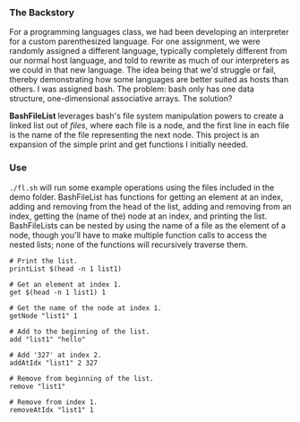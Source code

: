 ### The Backstory ###
For a programming languages class, we had been developing an interpreter for a
custom parenthesized language. For one assignment, we were randomly assigned a
different language, typically completely different from our normal host
language, and told to rewrite as much of our interpreters as we could in that
new language. The idea being that we'd struggle or fail, thereby demonstrating
how some languages are better suited as hosts than others. I was assigned bash.
The problem: bash only has one data structure, one-dimensional associative
arrays. The solution?



**BashFileList** leverages bash's file system manipulation powers to create a
linked list out of _files_, where each file is a node, and the first line in
each file is the name of the file representing the next node. This project is
an expansion of the simple print and get functions I initially needed.



### Use ###
`./fl.sh` will run some example operations using the files included in the demo
folder. BashFileList has functions for getting an element at an index, adding
and removing from the head of the list, adding and removing from an index, 
getting the (name of the) node at an index, and printing the list. 
BashFileLists can be nested by using the name of a file as the element of a 
node, though you'll have to make multiple function calls to access the nested 
lists; none of the functions will recursively traverse them.

```
# Print the list.
printList $(head -n 1 list1)

# Get an element at index 1.
get $(head -n 1 list1) 1

# Get the name of the node at index 1.
getNode "list1" 1

# Add to the beginning of the list.
add "list1" "hello"

# Add '327' at index 2.
addAtIdx "list1" 2 327

# Remove from beginning of the list.
remove "list1"

# Remove from index 1.
removeAtIdx "list1" 1
```

